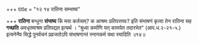 +++
title = "१२ १४ रातिना सम्भाष्य"

+++
**रातिना** बन्धुना **संभाष्य** किं मया कर्तव्यम्? क आश्रमः प्रतिपत्तव्यः? इति संभाषणं कृत्वा तेन रातिना सह **गच्छति** अवधृतमाश्रम प्रतिपद्यत इत्यर्थ ।
"बुध्वा कर्माणि यत् कामयेत तदारभेत" (आप.ध.२-२१-५.) इत्यनेनैव सिद्धे पुनर्वचनं प्रव्रजतोऽपि संभाषणान्तं स्नानकर्म यथा स्यादिति ॥१४॥
